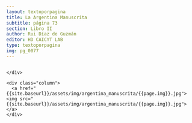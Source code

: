 ```yaml
---
layout: textoporpagina
title: La Argentina Manuscrita
subtitle: página 73
section: Libro II
author: Rui Díaz de Guzmán
editor: HD CAICYT LAB
type: textoporpagina
img: pg_0077
---
```


<div class="row">
    <div class="column">


    </div>

    <div class="column">
      <a href="{{site.baseurl}}/assets/img/argentina_manuscrita/{{page.img}}.jpg"><img src="{{site.baseurl}}/assets/img/argentina_manuscrita/{{page.img}}.jpg"></a>
    </div>
</div>